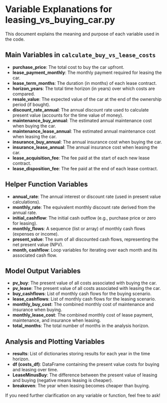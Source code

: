 # Variable Explanations for leasing_vs_buying_car.py

This document explains the meaning and purpose of each variable used in the code.

## Main Variables in `calculate_buy_vs_lease_costs`

- **purchase_price**: The total cost to buy the car upfront.
- **lease_payment_monthly**: The monthly payment required for leasing the car.
- **lease_term_months**: The duration (in months) of each lease contract.
- **horizon_years**: The total time horizon (in years) over which costs are compared.
- **resale_value**: The expected value of the car at the end of the ownership period (if bought).
- **discount_rate_annual**: The annual discount rate used to calculate present value (accounts for the time value of money).
- **maintenance_buy_annual**: The estimated annual maintenance cost when buying the car.
- **maintenance_lease_annual**: The estimated annual maintenance cost when leasing the car.
- **insurance_buy_annual**: The annual insurance cost when buying the car.
- **insurance_lease_annual**: The annual insurance cost when leasing the car.
- **lease_acquisition_fee**: The fee paid at the start of each new lease contract.
- **lease_disposition_fee**: The fee paid at the end of each lease contract.

## Helper Function Variables

- **annual_rate**: The annual interest or discount rate (used in present value calculations).
- **monthly_rate**: The equivalent monthly discount rate derived from the annual rate.
- **initial_cashflow**: The initial cash outflow (e.g., purchase price or zero for leasing).
- **monthly_flows**: A sequence (list or array) of monthly cash flows (expenses or income).
- **present_value**: The sum of all discounted cash flows, representing the net present value (NPV).
- **month, cashflow**: Loop variables for iterating over each month and its associated cash flow.

## Model Output Variables

- **pv_buy**: The present value of all costs associated with buying the car.
- **pv_lease**: The present value of all costs associated with leasing the car.
- **buy_cashflows**: List of monthly cash flows for the buying scenario.
- **lease_cashflows**: List of monthly cash flows for the leasing scenario.
- **monthly_buy_cost**: The combined monthly cost of maintenance and insurance when buying.
- **monthly_lease_cost**: The combined monthly cost of lease payment, maintenance, and insurance when leasing.
- **total_months**: The total number of months in the analysis horizon.

## Analysis and Plotting Variables

- **results**: List of dictionaries storing results for each year in the time horizon.
- **df (costs_df)**: DataFrame containing the present value costs for buying and leasing over time.
- **LeaseMinusBuy**: The difference between the present value of leasing and buying (negative means leasing is cheaper).
- **breakeven**: The year when leasing becomes cheaper than buying.

If you need further clarification on any variable or function, feel free to ask!
